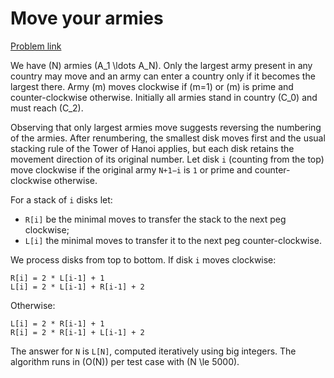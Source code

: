 # Move your armies

[Problem link](https://www.spoj.com/problems/MAXIMUS/)

We have \(N\) armies \(A_1 \ldots A_N\). Only the largest army present in any
country may move and an army can enter a country only if it becomes the
largest there.  Army \(m\) moves clockwise if \(m=1\) or \(m\) is prime and
counter-clockwise otherwise.  Initially all armies stand in country \(C_0\) and
must reach \(C_2\).

Observing that only largest armies move suggests reversing the numbering of
the armies.  After renumbering, the smallest disk moves first and the usual
stacking rule of the Tower of Hanoi applies, but each disk retains the movement
direction of its original number.  Let disk `i` (counting from the top) move
clockwise if the original army `N+1−i` is `1` or prime and counter-clockwise
otherwise.

For a stack of `i` disks let:
- `R[i]` be the minimal moves to transfer the stack to the next peg clockwise;
- `L[i]` the minimal moves to transfer it to the next peg counter-clockwise.

We process disks from top to bottom.  If disk `i` moves clockwise:
```
R[i] = 2 * L[i-1] + 1
L[i] = 2 * L[i-1] + R[i-1] + 2
```
Otherwise:
```
L[i] = 2 * R[i-1] + 1
R[i] = 2 * R[i-1] + L[i-1] + 2
```
The answer for `N` is `L[N]`, computed iteratively using big integers.
The algorithm runs in \(O(N)\) per test case with \(N \le 5000\).
